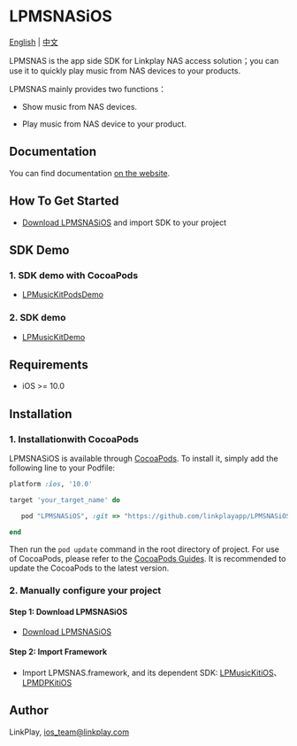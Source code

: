 # LPMSNASiOS

[English](README.md) | [中文](README_zh.md)

LPMSNAS is the app side SDK for Linkplay NAS access solution；you can use it to quickly play music from NAS devices to your products.

LPMSNAS mainly provides two functions：

- Show music from NAS devices.

- Play music from NAS device to your product.

## Documentation

You can find documentation [on the website](https://linkplayapp.github.io/linkplay_sdk_doc/en/).

## How To Get Started

- [Download LPMSNASiOS](https://github.com/linkplayapp/LPMSNASiOS/archive/master.zip) and import SDK to your project

## SDK Demo
###  1. SDK demo with CocoaPods
- [LPMusicKitPodsDemo](https://github.com/linkplayapp/LPMusicKitPodsDemo)

###  2. SDK demo
- [LPMusicKitDemo](https://github.com/linkplayapp/LPMusicKitDemo)

## Requirements

- iOS >= 10.0

## Installation

###  1. Installationwith CocoaPods

LPMSNASiOS is available through [CocoaPods](https://cocoapods.org). To install
it, simply add the following line to your Podfile:

```ruby
platform :ios, '10.0'

target 'your_target_name' do

   pod "LPMSNASiOS", :git => "https://github.com/linkplayapp/LPMSNASiOS.git"

end
```
Then run the `pod update` command in the root directory of project.
For use of CocoaPods, please refer to the [CocoaPods Guides](https://guides.cocoapods.org/). It is recommended to update the CocoaPods to the latest version.

### 2. Manually configure your project

#### Step 1: Download LPMSNASiOS

- [Download LPMSNASiOS](https://github.com/linkplayapp/LPMSNASiOS/archive/master.zip)

#### Step 2: Import Framework

- Import LPMSNAS.framework, and its dependent SDK: [LPMusicKitiOS](https://github.com/linkplayapp/LPMusicKitiOS)、[LPMDPKitiOS](https://github.com/linkplayapp/LPMDPKitiOS)

## Author

LinkPlay, ios_team@linkplay.com
